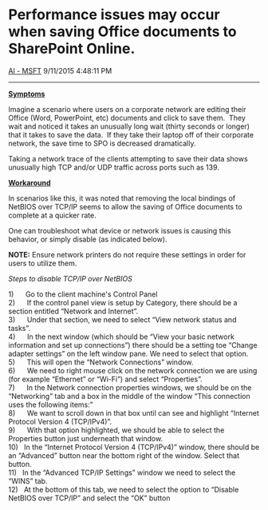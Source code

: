 <div id="page">

# Performance issues may occur when saving Office documents to SharePoint Online.

[Al - MSFT](https://social.msdn.microsoft.com/profile/Al%20-%20MSFT)
9/11/2015 4:48:11 PM

-----

<div id="content">

<span style="text-decoration:underline;">**Symptoms**</span>  
  
Imagine a scenario where users on a corporate network are editing their
Office (Word, PowerPoint, etc) documents and click to save them.  They
wait and noticed it takes an unusually long wait (thirty seconds or
longer) that it takes to save the data.  If they take their laptop off
of their corporate network, the save time to SPO is decreased
dramatically.  
  
Taking a network trace of the clients attempting to save their data
shows unusually high TCP and/or UDP traffic across ports such as 139.  
  

<span style="text-decoration:underline;">**Workaround**</span>  
  
In scenarios like this, it was noted that removing the local bindings of
NetBIOS over TCP/IP seems to allow the saving of Office documents to
complete at a quicker rate.

One can troubleshoot what device or network issues is causing this
behavior, or simply disable (as indicated below).  
  
**NOTE:** Ensure network printers do not require these settings in order
for users to utilize them.  
  
  
*Steps to disable TCP/IP over NetBIOS*  
  
1)      Go to the client machine's Control Panel  
2)      If the control panel view is setup by Category, there should be
a section entitled “Network and Internet”.  
3)      Under that section, we need to select “View network status and
tasks”.  
4)      In the next window (which should be “View your basic network
information and set up connections”) there should be a setting toe
“Change adapter settings” on the left window pane. We need to select
that option.  
5)      This will open the “Network Connections” window.  
6)      We need to right mouse click on the network connection we are
using (for example “Ethernet” or “Wi-Fi”) and select “Properties”.  
7)      In the Network connection properties windows, we should be on
the “Networking” tab and a box in the middle of the window “This
connection uses the following items:”  
8)      We want to scroll down in that box until can see and highlight
“Internet Protocol Version 4 (TCP/IPv4)”.  
9)      With that option highlighted, we should be able to select the
Properties button just underneath that window.  
10)   In the “Internet Protocol Version 4 (TCP/IPv4)” window, there
should be an “Advanced” button near the bottom right of the window.
Select that button.  
11)   In the “Advanced TCP/IP Settings” window we need to select the
“WINS” tab.  
12)   At the bottom of this tab, we need to select the option to
“Disable NetBIOS over TCP/IP” and select the “OK” button

</div>

</div>
